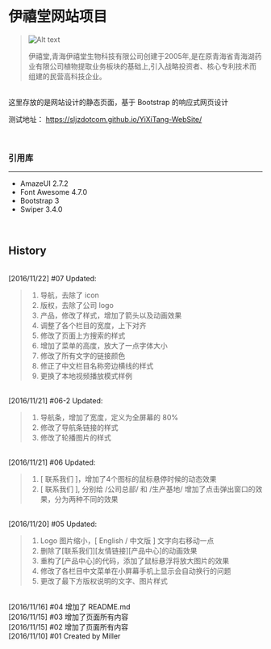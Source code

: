 # 伊禧堂网站项目

>![Alt text](https://sljzdotcom.github.io/YiXiTang-WebSite/images/logo.jpg)
><p>伊禧堂,青海伊禧堂生物科技有限公司创建于2005年,是在原青海省青海湖药业有限公司植物提取业务板块的基础上,引入战略投资者、核心专利技术而组建的民营高科技企业。</p>

<br />
这里存放的是网站设计的静态页面，基于 Bootstrap 的响应式网页设计

测试地址：
<https://sljzdotcom.github.io/YiXiTang-WebSite/>

<br />


### 引用库
***
* AmazeUI 2.7.2
* Font Awesome 4.7.0
* Bootstrap 3
* Swiper 3.4.0


<br />

## History
<br />[2016/11/22] #07  Updated:
> 1.	导航，去除了 icon
> 2.	版权，去除了公司 logo
> 3.	产品，修改了样式，增加了箭头以及动画效果
> 4.	调整了各个栏目的宽度，上下对齐
> 5.	修改了页面上方搜索的样式
> 6.	增加了菜单的高度，放大了一点字体大小
> 7.	修改了所有文字的链接颜色
> 8.	修正了中文栏目名称旁边横线的样式
> 9.	更换了本地视频播放模式样例

<br />[2016/11/21] #06-2  Updated:
> 1.	导航条，增加了宽度，定义为全屏幕的 80%
> 2.	修改了导航条链接的样式
> 3.	修改了轮播图片的样式

<br />[2016/11/21] #06  Updated:
> 1.	[ 联系我们 ]，增加了4个图标的鼠标悬停时候的动态效果
> 2.	[ 联系我们 ], 分别给 /公司总部/  和  /生产基地/ 增加了点击弹出窗口的效果，分为两种不同的效果

<br />[2016/11/20] #05  Updated:
> 1.	Logo 图片缩小，[ English / 中文版 ] 文字向右移动一点
> 2.	删除了[联系我们][友情链接][产品中心]的动画效果
> 3.	重构了[产品中心]的代码，添加了鼠标悬浮将放大图片的效果
> 4.	修改了各栏目中文菜单在小屏幕手机上显示会自动换行的问题
> 5.	更改了最下方版权说明的文字、图片样式

<br />[2016/11/16] #04  增加了 README.md
<br />[2016/11/15] #03  增加了页面所有内容
<br />[2016/11/15] #02  增加了页面所有内容
<br />[2016/11/10] #01  Created by Miller

